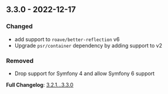 
## 3.3.0 - 2022-12-17

### Changed

- add support to `roave/better-reflection` v6
- Upgrade `psr/container` dependency by adding support to v2

### Removed

- Drop support for Symfony 4 and allow Symfony 6 support

**Full Changelog**: [3.2.1...3.3.0](https://github.com/llaville/umlwriter/compare/3.2.1...3.3.0)
